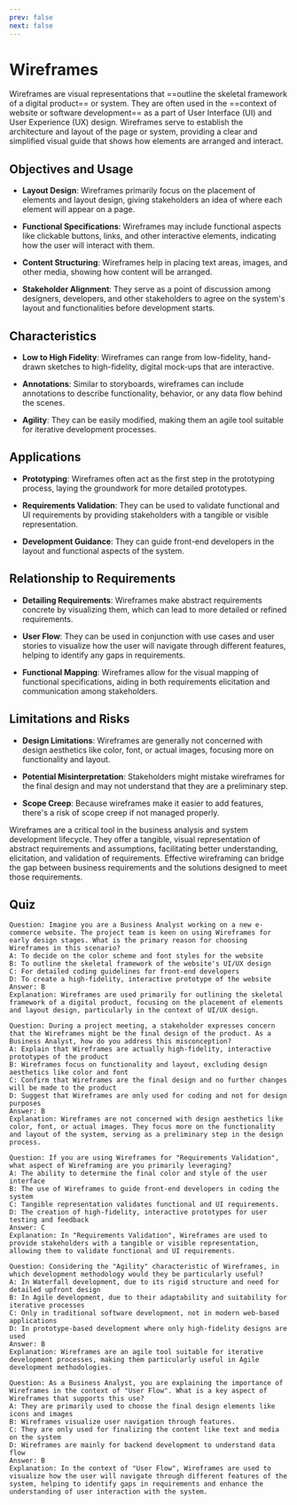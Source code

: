 ```yaml
---
prev: false
next: false
---
```


# Wireframes

Wireframes are visual representations that ==outline the skeletal framework of a digital product== or system. They are often used in the ==context of website or software development== as a part of User Interface (UI) and User Experience (UX) design. Wireframes serve to establish the architecture and layout of the page or system, providing a clear and simplified visual guide that shows how elements are arranged and interact.

## Objectives and Usage

- **Layout Design**: Wireframes primarily focus on the placement of elements and layout design, giving stakeholders an idea of where each element will appear on a page.

- **Functional Specifications**: Wireframes may include functional aspects like clickable buttons, links, and other interactive elements, indicating how the user will interact with them.

- **Content Structuring**: Wireframes help in placing text areas, images, and other media, showing how content will be arranged.

- **Stakeholder Alignment**: They serve as a point of discussion among designers, developers, and other stakeholders to agree on the system's layout and functionalities before development starts.

## Characteristics

- **Low to High Fidelity**: Wireframes can range from low-fidelity, hand-drawn sketches to high-fidelity, digital mock-ups that are interactive.

- **Annotations**: Similar to storyboards, wireframes can include annotations to describe functionality, behavior, or any data flow behind the scenes.

- **Agility**: They can be easily modified, making them an agile tool suitable for iterative development processes.

## Applications

- **Prototyping**: Wireframes often act as the first step in the prototyping process, laying the groundwork for more detailed prototypes.

- **Requirements Validation**: They can be used to validate functional and UI requirements by providing stakeholders with a tangible or visible representation.

- **Development Guidance**: They can guide front-end developers in the layout and functional aspects of the system.

## Relationship to Requirements

- **Detailing Requirements**: Wireframes make abstract requirements concrete by visualizing them, which can lead to more detailed or refined requirements.

- **User Flow**: They can be used in conjunction with use cases and user stories to visualize how the user will navigate through different features, helping to identify any gaps in requirements.

- **Functional Mapping**: Wireframes allow for the visual mapping of functional specifications, aiding in both requirements elicitation and communication among stakeholders.

## Limitations and Risks

- **Design Limitations**: Wireframes are generally not concerned with design aesthetics like color, font, or actual images, focusing more on functionality and layout.

- **Potential Misinterpretation**: Stakeholders might mistake wireframes for the final design and may not understand that they are a preliminary step.

- **Scope Creep**: Because wireframes make it easier to add features, there's a risk of scope creep if not managed properly.

Wireframes are a critical tool in the business analysis and system development lifecycle. They offer a tangible, visual representation of abstract requirements and assumptions, facilitating better understanding, elicitation, and validation of requirements. Effective wireframing can bridge the gap between business requirements and the solutions designed to meet those requirements.

## Quiz

```quiz
Question: Imagine you are a Business Analyst working on a new e-commerce website. The project team is keen on using Wireframes for early design stages. What is the primary reason for choosing Wireframes in this scenario?
A: To decide on the color scheme and font styles for the website
B: To outline the skeletal framework of the website's UI/UX design
C: For detailed coding guidelines for front-end developers
D: To create a high-fidelity, interactive prototype of the website
Answer: B
Explanation: Wireframes are used primarily for outlining the skeletal framework of a digital product, focusing on the placement of elements and layout design, particularly in the context of UI/UX design.

Question: During a project meeting, a stakeholder expresses concern that the Wireframes might be the final design of the product. As a Business Analyst, how do you address this misconception?
A: Explain that Wireframes are actually high-fidelity, interactive prototypes of the product
B: Wireframes focus on functionality and layout, excluding design aesthetics like color and font
C: Confirm that Wireframes are the final design and no further changes will be made to the product
D: Suggest that Wireframes are only used for coding and not for design purposes
Answer: B
Explanation: Wireframes are not concerned with design aesthetics like color, font, or actual images. They focus more on the functionality and layout of the system, serving as a preliminary step in the design process.

Question: If you are using Wireframes for "Requirements Validation", what aspect of Wireframing are you primarily leveraging?
A: The ability to determine the final color and style of the user interface
B: The use of Wireframes to guide front-end developers in coding the system
C: Tangible representation validates functional and UI requirements.
D: The creation of high-fidelity, interactive prototypes for user testing and feedback
Answer: C
Explanation: In "Requirements Validation", Wireframes are used to provide stakeholders with a tangible or visible representation, allowing them to validate functional and UI requirements.

Question: Considering the "Agility" characteristic of Wireframes, in which development methodology would they be particularly useful?
A: In Waterfall development, due to its rigid structure and need for detailed upfront design
B: In Agile development, due to their adaptability and suitability for iterative processes
C: Only in traditional software development, not in modern web-based applications
D: In prototype-based development where only high-fidelity designs are used
Answer: B
Explanation: Wireframes are an agile tool suitable for iterative development processes, making them particularly useful in Agile development methodologies.

Question: As a Business Analyst, you are explaining the importance of Wireframes in the context of "User Flow". What is a key aspect of Wireframes that supports this use?
A: They are primarily used to choose the final design elements like icons and images
B: Wireframes visualize user navigation through features.
C: They are only used for finalizing the content like text and media on the system
D: Wireframes are mainly for backend development to understand data flow
Answer: B
Explanation: In the context of "User Flow", Wireframes are used to visualize how the user will navigate through different features of the system, helping to identify gaps in requirements and enhance the understanding of user interaction with the system.
```
